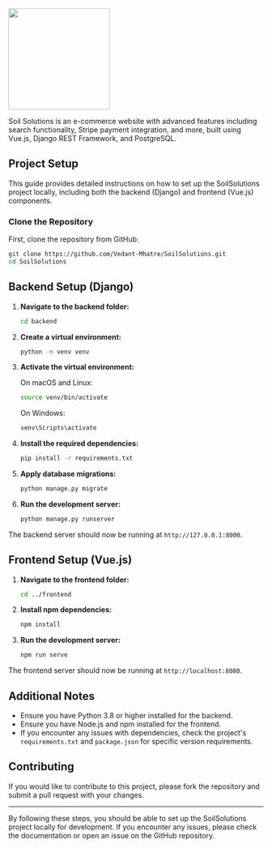 <img width="200" src="https://github.com/Vedant-Mhatre/SoilSolutions/assets/52707230/994eb9dc-ad7c-45a9-9646-fe026a2fb825" />

Soil Solutions is an e-commerce website with advanced features including search functionality, Stripe payment integration, and more, built using Vue.js, Django REST Framework, and PostgreSQL.

## Project Setup

This guide provides detailed instructions on how to set up the SoilSolutions project locally, including both the backend (Django) and frontend (Vue.js) components.

### Clone the Repository

First, clone the repository from GitHub:

```bash
git clone https://github.com/Vedant-Mhatre/SoilSolutions.git
cd SoilSolutions
```

## Backend Setup (Django)

1. **Navigate to the backend folder:**

   ```bash
   cd backend
   ```

2. **Create a virtual environment:**

   ```bash
   python -m venv venv
   ```

3. **Activate the virtual environment:**

   On macOS and Linux:

   ```bash
   source venv/bin/activate
   ```

   On Windows:

   ```bash
   venv\Scripts\activate
   ```

4. **Install the required dependencies:**

   ```bash
   pip install -r requirements.txt
   ```

5. **Apply database migrations:**

   ```bash
   python manage.py migrate
   ```

6. **Run the development server:**

   ```bash
   python manage.py runserver
   ```

The backend server should now be running at `http://127.0.0.1:8000`.

## Frontend Setup (Vue.js)

1. **Navigate to the frontend folder:**

   ```bash
   cd ../frontend
   ```

2. **Install npm dependencies:**

   ```bash
   npm install
   ```

3. **Run the development server:**

   ```bash
   npm run serve
   ```

The frontend server should now be running at `http://localhost:8080`.

## Additional Notes

- Ensure you have Python 3.8 or higher installed for the backend.
- Ensure you have Node.js and npm installed for the frontend.
- If you encounter any issues with dependencies, check the project's `requirements.txt` and `package.json` for specific version requirements.

## Contributing

If you would like to contribute to this project, please fork the repository and submit a pull request with your changes.

---

By following these steps, you should be able to set up the SoilSolutions project locally for development. If you encounter any issues, please check the documentation or open an issue on the GitHub repository.
